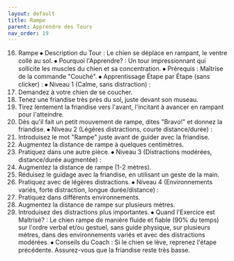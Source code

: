 ```yaml
---
layout: default
title: Rampe
parent: Apprendre des Tours
nav_order: 19
---
```


16. Rampe
⦁ Description du Tour : Le chien se déplace en rampant, le ventre collé au sol.
⦁ Pourquoi l'Apprendre? : Un tour impressionnant qui sollicite les muscles du chien et sa concentration.
⦁ Prérequis : Maîtrise de la commande "Couché".
⦁ Apprentissage Étape par Étape (sans clicker) :
⦁ Niveau 1 (Calme, sans distraction) :
1. Demandez à votre chien de se coucher.
2. Tenez une friandise très près du sol, juste devant son museau.
3. Tirez lentement la friandise vers l'avant, l'incitant à avancer en rampant pour l'atteindre.
4. Dès qu'il fait un petit mouvement de rampe, dites "Bravo!" et donnez la friandise.
⦁ Niveau 2 (Légères distractions, courte distance/durée) :
1. Introduisez le mot "Rampe" juste avant de guider avec la friandise.
2. Augmentez la distance de rampe à quelques centimètres.
3. Pratiquez dans une autre pièce.
⦁ Niveau 3 (Distractions modérées, distance/durée augmentée) :
1. Augmentez la distance de rampe (1-2 mètres).
2. Réduisez le guidage avec la friandise, en utilisant un geste de la main.
3. Pratiquez avec de légères distractions.
⦁ Niveau 4 (Environnements variés, forte distraction, longue durée/distance) :
1. Pratiquez dans différents environnements.
2. Augmentez la distance de rampe sur plusieurs mètres.
3. Introduisez des distractions plus importantes.
⦁ Quand l'Exercice est Maîtrisé? : Le chien rampe de manière fluide et fiable (90% du temps) sur l'ordre verbal et/ou gestuel, sans guide physique, sur plusieurs mètres, dans des environnements variés et avec des distractions modérées.
⦁ Conseils du Coach : Si le chien se lève, reprenez l'étape précédente. Assurez-vous que la friandise reste très basse. 